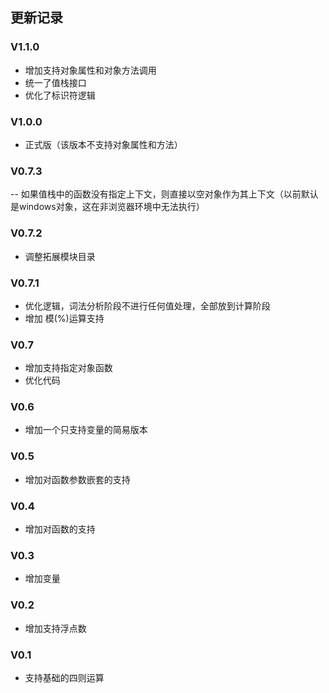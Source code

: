 ## 更新记录

### V1.1.0
- 增加支持对象属性和对象方法调用
- 统一了值栈接口
- 优化了标识符逻辑

### V1.0.0
 - 正式版（该版本不支持对象属性和方法）

### V0.7.3
-- 如果值栈中的函数没有指定上下文，则直接以空对象作为其上下文（以前默认是windows对象，这在非浏览器环境中无法执行）

### V0.7.2
- 调整拓展模块目录

### V0.7.1
- 优化逻辑，词法分析阶段不进行任何值处理，全部放到计算阶段
- 增加 模(%)运算支持

### V0.7
- 增加支持指定对象函数
- 优化代码

### V0.6
- 增加一个只支持变量的简易版本

### V0.5
- 增加对函数参数嵌套的支持

### V0.4
- 增加对函数的支持

### V0.3
- 增加变量

### V0.2
- 增加支持浮点数

### V0.1
- 支持基础的四则运算